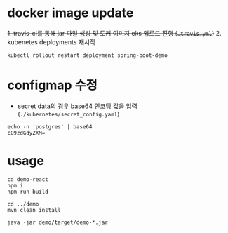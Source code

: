 # docker image update
  ~~1. travis-ci를 통해 jar 파일 생성 및 도커 이미지 eks 업로드 진행 (`.travis.yml`)~~
  2. kubenetes deployments 재시작
  ```
  kubectl rollout restart deployment spring-boot-demo
  ```

# configmap 수정
- secret data의 경우 base64 인코딩 값을 입력 (`./kubernetes/secret_config.yaml`)
```
echo -n 'postgres' | base64
cG9zdGdyZXM=
```

# usage
```
cd demo-react
npm i
npm run build

cd ../demo
mvn clean install

java -jar demo/target/demo-*.jar
```
